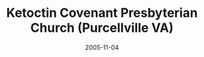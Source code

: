 ---
date: &id001 2005-11-04
end_date: null
location:
  address: 441 East Main Street
  city: Purcellville
  state: VA
minister:
- end: 2005-11-04
  name: Charles Biggs
  start: 2003-07-12
  type: Pastor
- end: null
  name: Charles Biggs
  start: 2005-11-04
  type: Pastor
- end: 2015-01-01
  name: Daniel J. Halley
  start: 2013-01-01
  type: Associate Pastor
ministers:
- Charles Biggs
- Charles Biggs
- Daniel J. Halley
name: Ketoctin Covenant Presbyterian Church
names:
- end: 2005-11-04
  name: Ketoctin Covenant Presbyterian Mission
  start: 2003-07-12
- end: null
  name: Ketoctin Covenant Presbyterian Church
  start: 2005-11-04
origination_date: *id001
raw_data: 'VIRGINIA Purcellville


  Ketoctin Covenant Presbyterian Mission (July 12, 2003-November 4, 2005)

  Ketoctin Covenant Presbyterian Church (November 4, 2005- )

  441 East Main Street

  Org. Pastor: Charles Biggs, 2003-5

  Pastor: Charles Biggs, 2005-

  Assoc. Pastor: Daniel J. Halley, 2013-15'
received_from: null
states:
- VA
status:
  active: true
  end_date: null
  reason: null
  received_from: null
  withdrawal_to: null
title: Ketoctin Covenant Presbyterian Church (Purcellville VA)
year_established:
- 2005

---